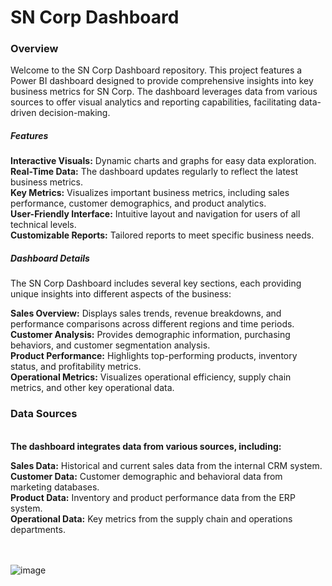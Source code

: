 # SN Corp Dashboard


### Overview


Welcome to the SN Corp Dashboard repository. This project features a Power BI dashboard designed to provide comprehensive insights into key business metrics for SN Corp. The dashboard leverages data from various sources to offer visual analytics and reporting capabilities, facilitating data-driven decision-making.

##### Features
__Interactive Visuals:__ Dynamic charts and graphs for easy data exploration.<br/>
__Real-Time Data:__ The dashboard updates regularly to reflect the latest business metrics.<br/>
__Key Metrics:__ Visualizes important business metrics, including sales performance, customer demographics, and product analytics.<br/>
__User-Friendly Interface:__ Intuitive layout and navigation for users of all technical levels.<br/>
__Customizable Reports:__ Tailored reports to meet specific business needs.<br/>


##### Dashboard Details
The SN Corp Dashboard includes several key sections, each providing unique insights into different aspects of the business:

**Sales Overview:** Displays sales trends, revenue breakdowns, and performance comparisons across different regions and time periods.
<br/> **Customer Analysis:** Provides demographic information, purchasing behaviors, and customer segmentation analysis.
<br/> **Product Performance:** Highlights top-performing products, inventory status, and profitability metrics.
<br/> **Operational Metrics:** Visualizes operational efficiency, supply chain metrics, and other key operational data.
<br/>
 ### Data Sources
<br/> __The dashboard integrates data from various sources, including:__<br/>

**Sales Data:** Historical and current sales data from the internal CRM system.<br/>
****Customer Data:**** Customer demographic and behavioral data from marketing databases.<br/>
****Product Data:**** Inventory and product performance data from the ERP system.<br/>
****Operational Data:**** Key metrics from the supply chain and operations departments.<br/>
<br/>
<br/>


![image](https://github.com/ZainabAther/Power-Bi/assets/157068193/5fd591d5-9f1d-4f27-a48b-019deea845b9)

